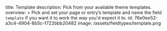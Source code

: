 title: Template
description: Pick from your available theme templates.
overview: >
  Pick and set your page or entry’s template and name the field `template` if you want it to work the way you'd expect it to.
id: 76e0ee52-a3c4-4904-8b5c-f722bbb20482
image: /assets/fieldtypes/template.png
